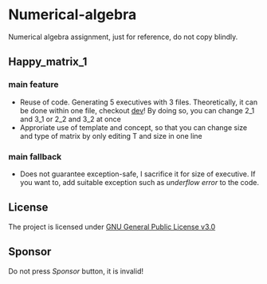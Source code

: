# Numerical-algebra
Numerical algebra assignment, just for reference, do not copy blindly.
## Happy_matrix_1
### main feature
- Reuse of code. Generating 5 executives with 3 files. Theoretically, it can be done within one file, checkout [dev](https://github.com/Wongboo/numerical-algebra/tree/dev)! By doing so, you can change 2_1 and 3_1 or 2_2 and 3_2 at once
- Approriate use of template and concept, so that you can change size and type of matrix by only editing T and size in one line
### main fallback
- Does not guarantee exception-safe, I sacrifice it for size of executive. If you want to, add suitable exception such as *underflow error* to the code.
## License  
The project is licensed under [GNU General Public License v3.0](LICENSE)
## Sponsor
Do not press *Sponsor* button, it is invalid!
